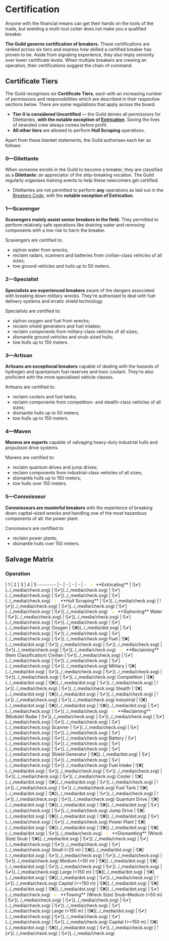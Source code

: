 # Certification

Anyone with the financial means can get their hands on the tools of the trade, but wielding a multi-tool cutter does not make you a qualified breaker.

**The Guild governs certification of breakers.** These certifications are ranked across six tiers and express how skilled a certified breaker has proven to be. Aside from signaling experience, they also imply seniority over lower certificate levels. When multiple breakers are crewing an operation, their certifications suggest the chain of command.

## Certificate Tiers

The Guild recognises six  **Certificate Tiers**, each with an increasing number of permissions and responsibilities which are described in their respective sections below. There are some regulations that apply across the board:

* **Tier 0 is considered Uncertified** — the Guild denies all permissions for Dilettantes, **with the notable exception of [Extrication](/conduct/extricating)**. Saving the lives of stranded crew always comes before profit.
* **All other tiers** are allowed to perform **Hull Scraping** operations.

Apart from these blanket statements, the Guild authorises each tier as follows: 

### 0—Dilettante

When someone enrolls in the Guild to become a breaker, they are classified as a **Dilettante**: an appreciator of the ship-breaking vocation. The Guild regularly organises training events to help these newcomers get certified.

* Dilettantes are not permitted to perform **any** operations as laid out in the [Breakers Code](/conduct/introduction), with the **notable exception of Extrication**.

### 1—Scavenger

**Scavengers mainly assist senior breakers in the field.** They permitted to perform relatively safe operations like draining water and removing components with a low risk to harm the breaker.

Scavengers are certified to:

* siphon water from wrecks;
* reclaim radars, scanners and batteries from civilian-class vehicles of all sizes;
* tow ground vehicles and hulls up to 50 meters.

### 2—Specialist

**Specialists are experienced breakers** aware of the dangers associated with breaking down military wrecks. They're authorised to deal with fuel delivery systems and erratic shield technology.

Specialists are certified to:

* siphon oxygen and fuel from wrecks;
* reclaim shield generators and fuel intakes;
* reclaim components from military-class vehicles of all sizes;
* dismantle ground vehicles and snub-sized hulls;
* tow hulls up to 150 meters.

### 3—Artisan

**Artisans are exceptional breakers** capable of dealing with the hazards of hydrogen and quantanium fuel reserves and toxic coolant. They're also proficient with the more specialised vehicle classes.

Artisans are certified to:

* reclaim coolers and fuel tanks;
* reclaim components from competition- and stealth-class vehicles of all sizes;
* dismantle hulls up to 50 meters;
* tow hulls up to 150 meters.

### 4—Maven

**Mavens are experts** capable of salvaging heavy-duty industrial hulls and propulsion drive systems.

Mavens are certified to:

* reclaim quantum drives and jump drives;
* reclaim components from industrial-class vehicles of all sizes;
* dismantle hulls up to 150 meters;
* tow hulls over 150 meters.

### 5—Connoisseur

**Connoisseurs are masterful breakers** with the experience of breaking down capital-sized wrecks and handling one of the most hazardous components of all: the power plant.

Conoisseurs are certified to:

* reclaim power plants;
* dismantle hulls over 150 meters.

## Salvage Matrix

<h3>Operation</h3> | 1 | 2 | 3 | 4 | 5
--------- | - | - | - | - | -
<svg xmlns='http://www.w3.org/2000/svg' width='24' height='11.2' viewBox='0 0 7 11.2'><path d='M1.5 1.5l4 4.1 -4 4.1' stroke-width='1.5' stroke='#ffca2a' fill='none' stroke-linecap='square' stroke-linejoin='miter' vector-effect='non-scaling-stroke'/></svg> **Extricating** | ![✔](../_media/check.svg) | ![✔](../_media/check.svg) | ![✔](../_media/check.svg) | ![✔](../_media/check.svg) | ![✔](../_media/check.svg)
<svg xmlns='http://www.w3.org/2000/svg' width='24' height='11.2' viewBox='0 0 7 11.2'><path d='M1.5 1.5l4 4.1 -4 4.1' stroke-width='1.5' stroke='#ffca2a' fill='none' stroke-linecap='square' stroke-linejoin='miter' vector-effect='non-scaling-stroke'/></svg> **Hull Scraping** | ![✔](../_media/check.svg) | ![✔](../_media/check.svg) | ![✔](../_media/check.svg) | ![✔](../_media/check.svg) | ![✔](../_media/check.svg)
<svg xmlns='http://www.w3.org/2000/svg' width='24' height='7' viewBox='0 0 11.2 7'><path d='M1.5 1.5l4.1 4 4.1-4' stroke-width='1.5' stroke='#ffca2a' fill='none' stroke-linecap='square' stroke-linejoin='miter' vector-effect='non-scaling-stroke'/></svg> **Siphoning**
Water | ![✔](../_media/check.svg) | ![✔](../_media/check.svg) | ![✔](../_media/check.svg) | ![✔](../_media/check.svg) | ![✔](../_media/check.svg)
Oxygen | ![❌](../_media/dot.svg) | ![✔](../_media/check.svg) | ![✔](../_media/check.svg) | ![✔](../_media/check.svg) | ![✔](../_media/check.svg)
Fuel | ![❌](../_media/dot.svg) | ![✔](../_media/check.svg) | ![✔](../_media/check.svg) | ![✔](../_media/check.svg) | ![✔](../_media/check.svg)
<svg xmlns='http://www.w3.org/2000/svg' width='24' height='7' viewBox='0 0 11.2 7'><path d='M1.5 1.5l4.1 4 4.1-4' stroke-width='1.5' stroke='#ffca2a' fill='none' stroke-linecap='square' stroke-linejoin='miter' vector-effect='non-scaling-stroke'/></svg> **Reclaiming** (Item Classification)
Civilian | ![✔](../_media/check.svg) | ![✔](../_media/check.svg) | ![✔](../_media/check.svg) | ![✔](../_media/check.svg) | ![✔](../_media/check.svg)
Military | ![❌](../_media/dot.svg) | ![✔](../_media/check.svg) | ![✔](../_media/check.svg) | ![✔](../_media/check.svg) | ![✔](../_media/check.svg)
Competition | ![❌](../_media/dot.svg) | ![❌](../_media/dot.svg) | ![✔](../_media/check.svg) | ![✔](../_media/check.svg) | ![✔](../_media/check.svg)
Stealth | ![❌](../_media/dot.svg) | ![❌](../_media/dot.svg) | ![✔](../_media/check.svg) | ![✔](../_media/check.svg) | ![✔](../_media/check.svg)
Industrial | ![❌](../_media/dot.svg) | ![❌](../_media/dot.svg) | ![❌](../_media/dot.svg) | ![✔](../_media/check.svg) | ![✔](../_media/check.svg)
<svg xmlns='http://www.w3.org/2000/svg' width='24' height='7' viewBox='0 0 11.2 7'><path d='M1.5 1.5l4.1 4 4.1-4' stroke-width='1.5' stroke='#ffca2a' fill='none' stroke-linecap='square' stroke-linejoin='miter' vector-effect='non-scaling-stroke'/></svg> **Reclaiming** (Module)
Radar | ![✔](../_media/check.svg) | ![✔](../_media/check.svg) | ![✔](../_media/check.svg) | ![✔](../_media/check.svg) | ![✔](../_media/check.svg)
Scanner | ![✔](../_media/check.svg) | ![✔](../_media/check.svg) | ![✔](../_media/check.svg) | ![✔](../_media/check.svg) | ![✔](../_media/check.svg)
Battery | ![✔](../_media/check.svg) | ![✔](../_media/check.svg) | ![✔](../_media/check.svg) | ![✔](../_media/check.svg) | ![✔](../_media/check.svg)
Shield Generator | ![❌](../_media/dot.svg) | ![✔](../_media/check.svg) | ![✔](../_media/check.svg) | ![✔](../_media/check.svg) | ![✔](../_media/check.svg)
Fuel Intake | ![❌](../_media/dot.svg) | ![✔](../_media/check.svg) | ![✔](../_media/check.svg) | ![✔](../_media/check.svg) | ![✔](../_media/check.svg)
Cooler | ![❌](../_media/dot.svg) | ![❌](../_media/dot.svg) | ![✔](../_media/check.svg) | ![✔](../_media/check.svg) | ![✔](../_media/check.svg)
Fuel Tank | ![❌](../_media/dot.svg) | ![❌](../_media/dot.svg) | ![✔](../_media/check.svg) | ![✔](../_media/check.svg) | ![✔](../_media/check.svg)
Quantum Drive | ![❌](../_media/dot.svg) | ![❌](../_media/dot.svg) | ![❌](../_media/dot.svg) | ![✔](../_media/check.svg) | ![✔](../_media/check.svg)
Jump Drive | ![❌](../_media/dot.svg) | ![❌](../_media/dot.svg) | ![❌](../_media/dot.svg) | ![✔](../_media/check.svg) | ![✔](../_media/check.svg)
Power Plant | ![❌](../_media/dot.svg) | ![❌](../_media/dot.svg) | ![❌](../_media/dot.svg) | ![❌](../_media/dot.svg) | ![✔](../_media/check.svg)
<svg xmlns='http://www.w3.org/2000/svg' width='24' height='7' viewBox='0 0 11.2 7'><path d='M1.5 1.5l4.1 4 4.1-4' stroke-width='1.5' stroke='#ffca2a' fill='none' stroke-linecap='square' stroke-linejoin='miter' vector-effect='non-scaling-stroke'/></svg> **Dismantling** (Wreck Size)
Snub | ![❌](../_media/dot.svg) | ![✔](../_media/check.svg) | ![✔](../_media/check.svg) | ![✔](../_media/check.svg) | ![✔](../_media/check.svg)
Small (&lt;25 m) | ![❌](../_media/dot.svg) | ![❌](../_media/dot.svg) | ![✔](../_media/check.svg) | ![✔](../_media/check.svg) | ![✔](../_media/check.svg)
Medium (&lt;50 m) | ![❌](../_media/dot.svg) | ![❌](../_media/dot.svg) | ![✔](../_media/check.svg) | ![✔](../_media/check.svg) | ![✔](../_media/check.svg)
Large (&lt;150 m) | ![❌](../_media/dot.svg) | ![❌](../_media/dot.svg) | ![❌](../_media/dot.svg) | ![✔](../_media/check.svg) | ![✔](../_media/check.svg)
Capital (&gt;=150 m) | ![❌](../_media/dot.svg) | ![❌](../_media/dot.svg) | ![❌](../_media/dot.svg) | ![❌](../_media/dot.svg) | ![✔](../_media/check.svg)
<svg xmlns='http://www.w3.org/2000/svg' width='24' height='7' viewBox='0 0 11.2 7'><path d='M1.5 1.5l4.1 4 4.1-4' stroke-width='1.5' stroke='#ffca2a' fill='none' stroke-linecap='square' stroke-linejoin='miter' vector-effect='non-scaling-stroke'/></svg> **Towing** (Wreck Size)
Snub–Medium (&lt;50 m) | ![✔](../_media/check.svg) | ![✔](../_media/check.svg) | ![✔](../_media/check.svg) | ![✔](../_media/check.svg) | ![✔](../_media/check.svg)
Large (&lt;150 m) | ![❌](../_media/dot.svg) | ![✔](../_media/check.svg) | ![✔](../_media/check.svg) | ![✔](../_media/check.svg) | ![✔](../_media/check.svg)
Capital (&gt;=150 m) | ![❌](../_media/dot.svg) | ![❌](../_media/dot.svg) | ![✔](../_media/check.svg) | ![✔](../_media/check.svg) | ![✔](../_media/check.svg)
